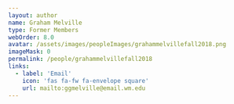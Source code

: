 ```yaml
---
layout: author
name: Graham Melville
type: Former Members
webOrder: 8.0
avatar: /assets/images/peopleImages/grahammelvillefall2018.png
imageMask: 0
permalink: /people/grahammelvillefall2018
links:
  - label: 'Email'
    icon: 'fas fa-fw fa-envelope square'
    url: mailto:ggmelville@email.wm.edu
---
```

